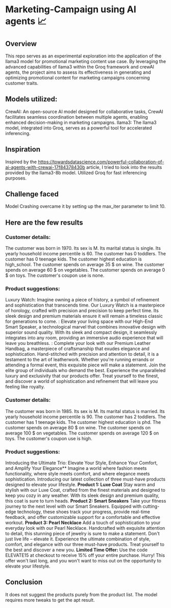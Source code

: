 # Marketing-Campaign using AI agents 📈

## Overview
This repo serves as an experimental exploration into the application of the llama3 model for promotional marketing content use case. By leveraging the advanced capabilities of llama3 within the Groq framework and crewAI agents, the project aims to assess its effectiveness in generating and optimizing promotional content for marketing campaigns concerning customer traits.

## Models utilized:
CrewAI: An open-source AI model designed for collaborative tasks, CrewAI facilitates seamless coordination between multiple agents, enabling enhanced decision-making in marketing campaigns.
llama3: The llama3 model, integrated into Groq, serves as a powerful tool for accelerated inferencing.

## Inspiration
Inspired by the https://towardsdatascience.com/powerful-collaboration-of-ai-agents-with-crewai-17f84378430b article, I tried to look into the results provided by the llama3-8b model. Utilized Groq for fast inferencing purposes.

## Challenge faced
Model Crashing overcame it by setting up the max_iter parameter to limit 10. 

## Here are the few results

### Customer details: 
The customer was born in 1970. Its sex is M. Its marital status is single. Its yearly household income percentile is 60. The customer has 0 toddlers. The customer has 0 teenage kids. The customer highest education is high_school. The customer spends on average 35 $ on wine. The customer spends on average 60 $ on vegetables. The customer spends on average 0 $ on toys. The customer's coupon use is none.

### Product suggestions: 
Luxury Watch: Imagine owning a piece of history, a symbol of refinement and sophistication that transcends time. Our Luxury Watch is a masterpiece of horology, crafted with precision and precision to keep perfect time. Its sleek design and premium materials ensure it will remain a timeless classic for generations to come. <High-End Smart Speaker> : Elevate your living space with our High-End Smart Speaker, a technological marvel that combines innovative design with superior sound quality. With its sleek and compact design, it seamlessly integrates into any room, providing an immersive audio experience that will leave you breathless. <Premium Leather Handbag> : Complete your look with our Premium Leather Handbag, a masterpiece of craftsmanship that exudes elegance and sophistication. Hand-stitched with precision and attention to detail, it is a testament to the art of leatherwork. Whether you're running errands or attending a formal event, this exquisite piece will make a statement. Join the elite group of individuals who demand the best. Experience the unparalleled luxury and exclusivity that our products offer. Treat yourself to the finest, and discover a world of sophistication and refinement that will leave you feeling like royalty.

### Customer details: 
The customer was born in 1985. Its sex is M. Its marital status is married. Its yearly household income percentile is 90. The customer has 2 toddlers. The customer has 1 teenage kids. The customer highest education is phd. The customer spends on average 80 $ on wine. The customer spends on average 100 $ on vegetables. The customer spends on average 120 $ on toys. The customer's coupon use is high.

### Product suggestions: 
Introducing the Ultimate Trio: Elevate Your Style, Enhance Your Comfort, and Amplify Your Elegance** Imagine a world where fashion meets functionality, where style meets comfort, and where elegance meets sophistication. Introducing our latest collection of three must-have products designed to elevate your lifestyle. **Product 1: Luxe Coat** Stay warm and stylish with our Luxe Coat, crafted from the finest materials and designed to keep you cozy in any weather. With its sleek design and premium quality, this coat is sure to turn heads. **Product 2: Smart Sneakers** Take your fitness journey to the next level with our Smart Sneakers. Equipped with cutting-edge technology, these shoes track your progress, provide real-time feedback, and offer customizable support for a comfortable and effective workout. **Product 3: Pearl Necklace** Add a touch of sophistication to your everyday look with our Pearl Necklace. Handcrafted with exquisite attention to detail, this stunning piece of jewelry is sure to make a statement. Don't just live life – elevate it. Experience the ultimate combination of style, comfort, and elegance with our three must-have products. Treat yourself to the best and discover a new you. **Limited Time Offer:** Use the code ELEVATE15 at checkout to receive 15% off your entire purchase. Hurry! This offer won't last long, and you won't want to miss out on the opportunity to elevate your lifestyle.

## Conclusion

It does not suggest the products purely from the product list. The model requires more tweaks to get the apt result.


